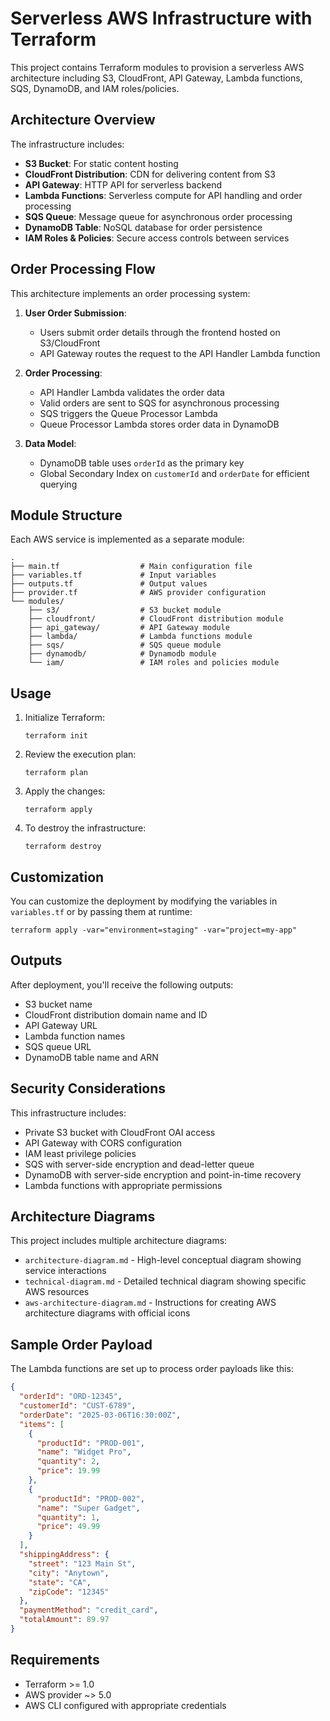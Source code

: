 # Serverless AWS Infrastructure with Terraform

This project contains Terraform modules to provision a serverless AWS architecture including S3, CloudFront, API Gateway, Lambda functions, SQS, DynamoDB, and IAM roles/policies.

## Architecture Overview

The infrastructure includes:

- **S3 Bucket**: For static content hosting
- **CloudFront Distribution**: CDN for delivering content from S3
- **API Gateway**: HTTP API for serverless backend
- **Lambda Functions**: Serverless compute for API handling and order processing
- **SQS Queue**: Message queue for asynchronous order processing
- **DynamoDB Table**: NoSQL database for order persistence
- **IAM Roles & Policies**: Secure access controls between services

## Order Processing Flow

This architecture implements an order processing system:

1. **User Order Submission**:
   - Users submit order details through the frontend hosted on S3/CloudFront
   - API Gateway routes the request to the API Handler Lambda function

2. **Order Processing**:
   - API Handler Lambda validates the order data
   - Valid orders are sent to SQS for asynchronous processing
   - SQS triggers the Queue Processor Lambda
   - Queue Processor Lambda stores order data in DynamoDB

3. **Data Model**:
   - DynamoDB table uses `orderId` as the primary key
   - Global Secondary Index on `customerId` and `orderDate` for efficient querying

## Module Structure

Each AWS service is implemented as a separate module:

```
.
├── main.tf                  # Main configuration file
├── variables.tf             # Input variables
├── outputs.tf               # Output values
├── provider.tf              # AWS provider configuration
└── modules/
    ├── s3/                  # S3 bucket module
    ├── cloudfront/          # CloudFront distribution module
    ├── api_gateway/         # API Gateway module
    ├── lambda/              # Lambda functions module
    ├── sqs/                 # SQS queue module
    ├── dynamodb/            # Dynamodb module
    └── iam/                 # IAM roles and policies module
```

## Usage

1. Initialize Terraform:
   ```
   terraform init
   ```

2. Review the execution plan:
   ```
   terraform plan
   ```

3. Apply the changes:
   ```
   terraform apply
   ```

4. To destroy the infrastructure:
   ```
   terraform destroy
   ```

## Customization

You can customize the deployment by modifying the variables in `variables.tf` or by passing them at runtime:

```
terraform apply -var="environment=staging" -var="project=my-app"
```

## Outputs

After deployment, you'll receive the following outputs:

- S3 bucket name
- CloudFront distribution domain name and ID
- API Gateway URL
- Lambda function names
- SQS queue URL
- DynamoDB table name and ARN

## Security Considerations

This infrastructure includes:

- Private S3 bucket with CloudFront OAI access
- API Gateway with CORS configuration
- IAM least privilege policies
- SQS with server-side encryption and dead-letter queue
- DynamoDB with server-side encryption and point-in-time recovery
- Lambda functions with appropriate permissions

## Architecture Diagrams

This project includes multiple architecture diagrams:

- `architecture-diagram.md` - High-level conceptual diagram showing service interactions
- `technical-diagram.md` - Detailed technical diagram showing specific AWS resources
- `aws-architecture-diagram.md` - Instructions for creating AWS architecture diagrams with official icons

## Sample Order Payload

The Lambda functions are set up to process order payloads like this:

```json
{
  "orderId": "ORD-12345",
  "customerId": "CUST-6789",
  "orderDate": "2025-03-06T16:30:00Z",
  "items": [
    {
      "productId": "PROD-001",
      "name": "Widget Pro",
      "quantity": 2,
      "price": 19.99
    },
    {
      "productId": "PROD-002",
      "name": "Super Gadget",
      "quantity": 1,
      "price": 49.99
    }
  ],
  "shippingAddress": {
    "street": "123 Main St",
    "city": "Anytown",
    "state": "CA",
    "zipCode": "12345"
  },
  "paymentMethod": "credit_card",
  "totalAmount": 89.97
}
```

## Requirements

- Terraform >= 1.0
- AWS provider ~> 5.0
- AWS CLI configured with appropriate credentials